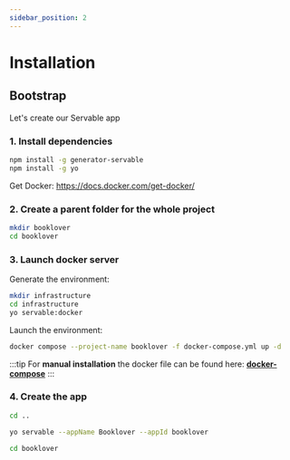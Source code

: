```yaml
---
sidebar_position: 2
---
```


# Installation

## Bootstrap
Let's create our Servable app

### 1. Install dependencies
```bash
npm install -g generator-servable
npm install -g yo
```
Get Docker:
https://docs.docker.com/get-docker/

### 2. Create a parent folder for the whole project
```bash
mkdir booklover
cd booklover
```

### 3. Launch docker server

Generate the environment:
```bash
mkdir infrastructure 
cd infrastructure
yo servable:docker
```

Launch the environment:
```bash
docker compose --project-name booklover -f docker-compose.yml up -d
```

:::tip
For **manual installation** the docker file can be found here: **[docker-compose](../static/docker-compose.yaml)**
:::

### 4. Create the app
```bash
cd ..
```

```bash
yo servable --appName Booklover --appId booklover
```

```bash
cd booklover
```

